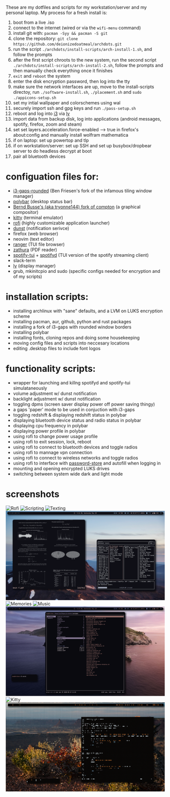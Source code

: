 These are my dotfiles and scripts for my workstation/server and my personal laptop. My process for a fresh install is: 
1) boot from a live .iso
2) connect to the internet (wired or via the `wifi-menu` command)
3) install git with: `pacman -Syy && pacman -S git`
4) clone the repository: `git clone https://github.com/deionizedoatmeal/archdots.git`
5) run the script `./archdots/install-scripts/arch-install-1.sh`, and follow the prompts
6) after the first script chroots to the new system, run the second script `./archdots/install-scripts/arch-install-2.sh`, follow the prompts and then manually check everything once it finishes
6) `exit` and `reboot` the system
7) enter the disk encryption password, then log into the tty
8) make sure the network interfaces are up, move to the install-scripts directoy, run `./software-install.sh`, `./placement.sh` and `sudo ./appicons-setup.sh`
9) set my intial wallpaper and colorschemes using wal
10) securely import ssh and gpg keys and run `./pass-setup.sh`
11) reboot and log into [i3](https://github.com/resloved/i3) via [ly](https://github.com/cylgom/ly)
12) import data from backup disk, log into applications (android messages, spotify, firefox, zoom and steam)
13) set set layers.acceleration.force-enabled --> true in firefox's about:config and manually install wolfram mathematica
14) if on laptop: set up powertop and tlp
15) if on workstation/server: set up SSH and set up busybox/dropbear server to do headless decrypt at boot
16) pair all bluetooth devices

# configuation files for:
- [i3-gaps-rounded](https://github.com/resloved/i3) (Ben Friesen's fork of the infamous tiling window manager)
- [polybar](https://github.com/polybar/polybar) (desktop status bar)
- [Bernd Busse's (aka tryonne144) fork of compton](https://github.com/tryone144/compton) (a graphical compositor)
- [kitty](https://github.com/kovidgoyal/kitty) (terminal emulator)
- [rofi](https://github.com/davatorium/rofi) (highly customizable application launcher)
- [dunst](https://github.com/dunst-project/dunst) (notification serivce)
- firefox (web browser)
- neovim (text editor)
- [ranger](https://github.com/ranger/ranger) (TUI file browser)
- [zathura](https://github.com/pwmt/zathura) (PDF reader)
- [spotify-tui](https://github.com/Rigellute/spotify-tui) + [spotifyd](https://github.com/Spotifyd/spotifyd) (TUI version of the spotify streaming client)
- slack-term
- [ly](https://github.com/cylgom/ly) (display manager)
- grub, mkinitcpio and sudo (specific configs needed for encryption and of my scripts)
# installation scripts:  
- installing archlinux with "sane" defaults, and a LVM on LUKS encryption scheme
- installing pacman, aur, github, python and rust packages
- installing a fork of i3-gaps with rounded window borders
- installing polybar
- installing fonts, cloning repos and doing some housekeeping
- moving config files and scripts into neccesary locations
- editing .desktop files to include font logos
# functionality scripts:  
- wrapper for launching and killng spotifyd and spotify-tui simulataneously
- volume adjustment w/ dunst notification
- backlight adjustment w/ dunst notification
- toggling dpms (screen saver display power off power saving thingy)
- a gaps 'paper' mode to be used in conjuction with i3-gaps
- toggling redshift & displaying redshift status in polybar
- displaying bluetooth device status and radio status in polybar
- displaying cpu frequency in polybar 
- displaying power profile in polybar
- using rofi to change power usage profile
- using rofi to exit session, lock, reboot
- using rofi to connect to bluetooth devices and toggle radios
- using rofi to mannage vpn connection
- using rofi to connect to wireless networks and toggle radios
- using rofi to interface with [password-store](https://www.passwordstore.org) and autofill when logging in 
- mounting and opening encrypted LUKS drives
- switching between system wide dark and light mode

# screenshots
![Rofi](/screenshots/rofi.png)
![Scripting](/screenshots/scripting.png)
![Texting](/screenshots/messages.png)
![Studying](/screenshots/studying.png)
![Memories](/screenshots/scrapbook.png)
![Music](/screenshots/music.png)
![Ranger](/screenshots/ranger.png)
![Kitty](/screenshots/sisters.png)
![Lock](/screenshots/gllock.png)

